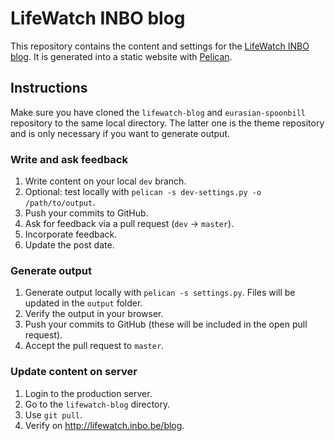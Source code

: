 # LifeWatch INBO blog

This repository contains the content and settings for the [LifeWatch INBO blog](http://lifewatch.inbo.be/blog). It is generated into a static website with [Pelican](http://docs.getpelican.com/en/3.1.1/).

## Instructions

Make sure you have cloned the `lifewatch-blog` and `eurasian-spoonbill` repository to the same local directory. The latter one is the theme repository and is only necessary if you want to generate output.

### Write and ask feedback

1. Write content on your local `dev` branch.
2. Optional: test locally with `pelican -s dev-settings.py -o /path/to/output`.
3. Push your commits to GitHub.
4. Ask for feedback via a pull request (`dev` -> `master`).
5. Incorporate feedback.
6. Update the post date.

### Generate output

1. Generate output locally with `pelican -s settings.py`. Files will be updated in the `output` folder.
2. Verify the output in your browser.
3. Push your commits to GitHub (these will be included in the open pull request).
4. Accept the pull request to `master`.

### Update content on server

1. Login to the production server.
2. Go to the `lifewatch-blog` directory.
3. Use `git pull`.
4. Verify on <http://lifewatch.inbo.be/blog>.
